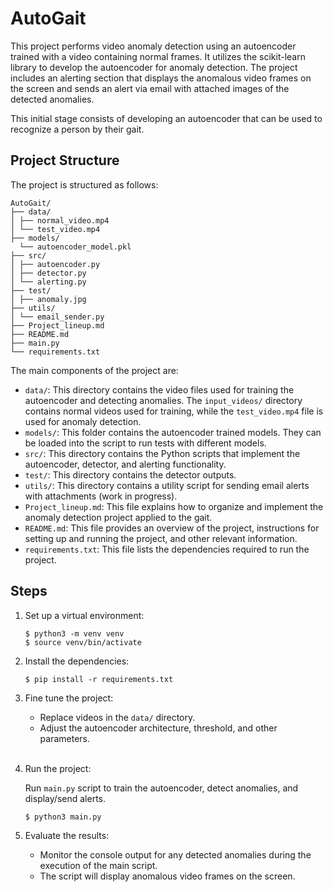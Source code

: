# AutoGait

This project performs video anomaly detection using an autoencoder trained with a video containing normal frames. It utilizes the scikit-learn library to develop the autoencoder for anomaly detection. The project includes an alerting section that displays the anomalous video frames on the screen and sends an alert via email with attached images of the detected anomalies.

This initial stage consists of developing an autoencoder that can be used to recognize a person by their gait.

## Project Structure

The project is structured as follows:

    AutoGait/
    ├── data/
    │ ├── normal_video.mp4
    │ └── test_video.mp4
    ├── models/
      └── autoencoder_model.pkl
    ├── src/
    │ ├── autoencoder.py
    │ ├── detector.py
    │ └── alerting.py
    ├── test/
    │ ├── anomaly.jpg
    ├── utils/
    │ └── email_sender.py
    ├── Project_lineup.md
    ├── README.md
    ├── main.py
    └── requirements.txt


The main components of the project are:

- `data/`: This directory contains the video files used for training the autoencoder and detecting anomalies. The `input_videos/` directory contains normal videos used for training, while the `test_video.mp4` file is used for anomaly detection.
- `models/`: This folder contains the autoencoder trained models. They can be loaded into the script to run tests with different models.
- `src/`: This directory contains the Python scripts that implement the autoencoder, detector, and alerting functionality.
- `test/`: This directory contains the detector outputs.
- `utils/`: This directory contains a utility script for sending email alerts with attachments (work in progress).
- `Project_lineup.md`: This file explains how to organize and implement the anomaly detection project applied to the gait.
- `README.md`: This file provides an overview of the project, instructions for setting up and running the project, and other relevant information.
- `requirements.txt`: This file lists the dependencies required to run the project.

## Steps

1. Set up a virtual environment:

    ```plaintext
    $ python3 -m venv venv
    $ source venv/bin/activate

2. Install the dependencies:

    ```plaintext
    $ pip install -r requirements.txt

3. Fine tune the project:

    - Replace videos in the `data/` directory.
    - Adjust the autoencoder architecture, threshold, and other parameters.
&nbsp;  
&nbsp;  
4. Run the project:

    Run `main.py` script to train the autoencoder, detect anomalies, and display/send alerts.

    ```plaintext
    $ python3 main.py

5. Evaluate the results:

    - Monitor the console output for any detected anomalies during the execution of the main script.
    - The script will display anomalous video frames on the screen.

